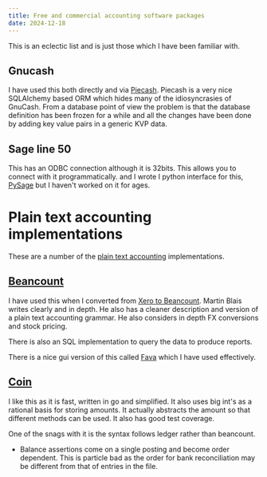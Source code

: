 ```yaml
---
title: Free and commercial accounting software packages
date: 2024-12-18
---
```


This is an eclectic list and is just those which I have been familiar with.

## Gnucash

I have used this both directly and via [Piecash](https://github.com/sdementen/piecash).  Piecash is a very nice SQLAlchemy based ORM which hides many of the idiosyncrasies of GnuCash.  From a database point of view the problem is that the database definition has been frozen for a while and all the changes have been done by adding key value pairs in a generic KVP data.

## Sage line 50

This has an ODBC connection although it is 32bits.  This allows you to connect with it 
programmatically.
and I wrote I python interface for this, [PySage](https://github.com/drummonds/pySage50) but I haven't worked on it for ages.

# Plain text accounting implementations

These are a number of the [plain text accounting](/afp/plain-text-accounting/) implementations.  

## [Beancount](https://beancount.github.io/)

I have used this when I converted from [Xero to Beancount](posts/2019-05-29-conversion-from-xero-to-beancount/).  Martin Blais writes clearly
and in depth.  He also has a cleaner description and version of a plain text accounting grammar.
He also considers in depth FX conversions and stock pricing.

There is also an SQL implementation to query the data to produce reports.

There is a nice gui version of this called [Fava](https://github.com/beancount/fava) which I have used effectively.

## [Coin](https://github.com/mkobetic/coin)

I like this as it is fast, written in go and simplified.  It also uses big int's as a rational 
basis for storing amounts.  It actually abstracts the amount so that different methods can be used.
It also has good test coverage.

One of the snags with it is the syntax follows ledger rather than beancount. 
- Balance assertions come on a single posting and become order dependent.  This is 
particle bad as the order for bank reconciliation may be different from that of entries in the file.
